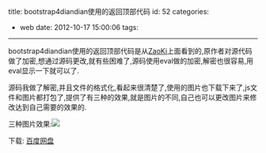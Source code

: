 title: bootstrap4diandian使用的返回顶部代码
id: 52
categories:
  - web
date: 2012-10-17 15:00:06
tags:
---

bootstrap4diandian使用的返回顶部代码是从[ZaoKi](http://www.zaoki.com/post/2012-07-18/40030626498 "ZaoKi")上面看到的,原作者对源代码做了加密,想通过源码更改,就有些困难了,源码使用eval做的加密,解密也很容易,用eval显示一下就可以了.
</br>

源码我做了解密,并且文件的格式化,看起来很清楚了,使用的图片也下载下来了,js文件和图片都打包了,提供了有三种的效果,就是图片的不同,自己也可以更改图片来修改达到自己需要的效果的.
</br>

三种图片效果:![](http://m1.img.libdd.com/farm4/2012/1016/19/435922D2A5291B257D2B11F441C2C999CC4ECEAA61D43_285_92.PNG)</img>
</br>

下载: [百度网盘](http://pan.baidu.com/share/link?shareid=83177&amp;uk=1006662537 "百度网盘")